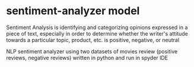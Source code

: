 # sentiment-analyzer model 

Sentiment Analysis is identifying and categorizing opinions expressed in a piece of text, especially in order to determine whether the writer's attitude towards a particular topic, product, etc. is positive, negative, or neutral

NLP sentiment analyzer using two datasets of movies review (positive reviews, negative reviews) written in python and run in spyder IDE 
